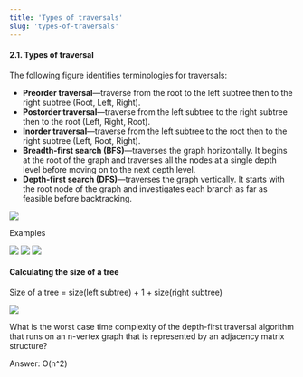 ```yaml
---
title: 'Types of traversals'
slug: 'types-of-traversals'
---
```


#### 2.1. Types of traversal

The following figure identifies terminologies for traversals:

- **Preorder traversal**—traverse from the root to the left subtree then to the right subtree (Root, Left, Right).
- **Postorder traversal**—traverse from the left subtree to the right subtree then to the root (Left, Right, Root).
- **Inorder traversal**—traverse from the left subtree to the root then to the right subtree (Left, Root, Right).
- **Breadth-first search (BFS)**—traverses the graph horizontally. It begins at the root of the graph and traverses all the nodes at a single depth level before moving on to the next depth level.
- **Depth-first search (DFS)**—traverses the graph vertically. It starts with the root node of the graph and investigates each branch as far as feasible before backtracking.

![](https://static.meri.garden/5578396b58e1fa374ddf2bafa6faf96a.png)

Examples

![](https://static.meri.garden/d147c59c368bf8590f549fb7c5491a19.png)
![](https://static.meri.garden/71d26db32f327fad5de0a3921dd821df.png)
![](https://static.meri.garden/b2d5c6bd6748d9cc8d4c1935abd1d86a.png)

#### Calculating the size of a tree

Size of a tree = size(left subtree) + 1 + size(right subtree)

![](https://static.meri.garden/083b068b72167f6ca867b627c2a0be59.png)

What is the worst case time complexity of the depth-first traversal algorithm that runs on an n-vertex graph that is represented by an adjacency matrix structure?

Answer: O(n^2)